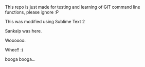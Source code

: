 This repo is just made for testing and learning of GIT command line functions, please ignore :P


This was modified using Sublime Text 2


Sankalp was here.

Woooooo.

Whee!! :)


booga booga... 
